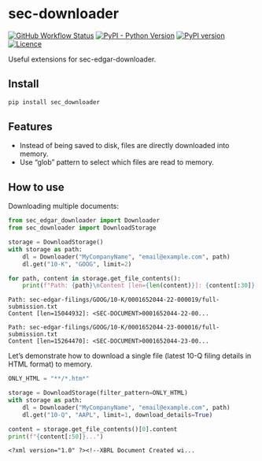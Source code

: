 # sec-downloader

<!-- WARNING: THIS FILE WAS AUTOGENERATED! DO NOT EDIT! -->

<a href="https://github.com/elijas/sec-downloader/actions/workflows/test.yaml"><img alt="GitHub Workflow Status" src="https://img.shields.io/github/actions/workflow/status/elijas/sec-downloader/test.yaml?label=build"></a>
<a href="https://pypi.org/project/sec-downloader/"><img alt="PyPI - Python Version" src="https://img.shields.io/pypi/pyversions/sec-downloader"></a>
<a href="https://badge.fury.io/py/sec-downloader"><img src="https://badge.fury.io/py/sec-downloader.svg" alt="PyPI version" /></a>
<a href="LICENSE"><img src="https://img.shields.io/github/license/elijas/sec-downloader.svg" alt="Licence"></a>

Useful extensions for sec-edgar-downloader.

## Install

``` sh
pip install sec_downloader
```

## Features

- Instead of being saved to disk, files are directly downloaded into
  memory.
- Use “glob” pattern to select which files are read to memory.

## How to use

Downloading multiple documents:

``` python
from sec_edgar_downloader import Downloader
from sec_downloader import DownloadStorage

storage = DownloadStorage()
with storage as path:
    dl = Downloader("MyCompanyName", "email@example.com", path)
    dl.get("10-K", "GOOG", limit=2)

for path, content in storage.get_file_contents():
    print(f"Path: {path}\nContent [len={len(content)}]: {content[:30]}...\n")
```

    Path: sec-edgar-filings/GOOG/10-K/0001652044-22-000019/full-submission.txt
    Content [len=15044932]: <SEC-DOCUMENT>0001652044-22-00...

    Path: sec-edgar-filings/GOOG/10-K/0001652044-23-000016/full-submission.txt
    Content [len=15264470]: <SEC-DOCUMENT>0001652044-23-00...

Let’s demonstrate how to download a single file (latest 10-Q filing
details in HTML format) to memory.

``` python
ONLY_HTML = "**/*.htm*"

storage = DownloadStorage(filter_pattern=ONLY_HTML)
with storage as path:
    dl = Downloader("MyCompanyName", "email@example.com", path)
    dl.get("10-Q", "AAPL", limit=1, download_details=True)

content = storage.get_file_contents()[0].content
print(f"{content[:50]}...")
```

    <?xml version="1.0" ?><!--XBRL Document Created wi...
